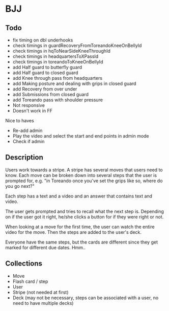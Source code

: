 BJJ
===

Todo
--
- fix timing on dbl underhooks
- check timings in guardRecoveryFromToreandoKneeOnBellyId
- check timings in hqToNearSideKneeThroughId
- check timings in headquartersToXPassId
- check timings in toreandoToKneeOnBellyId
- add Half guard to butterfly guard
- add Half guard to closed guard
- add Knee through pass from headquarters
- add Making posture and dealing with grips in closed guard
- add Recovery from over under
- add Submissions from closed guard
- add Toreando pass with shoulder pressure
- Not responsive
- Doesn't work in FF

Nice to haves
- Re-add admin
- Play the video and select the start and end points in admin mode
- Check if admin

Description
--
Users work towards a stripe. A stripe has several moves that users need to know. Each move can be broken down into several steps that the user is prompted for, e.g. "in Toreando once you've set the grips like so, where do you go next?"

Each step has a text and a video and an answer that contains text and video.

The user gets prompted and tries to recall what the next step is. Depending on if the user got it right, he/she clicks a button for if they were right or not.

When looking at a move for the first time, the user can watch the entire video for the move. Then the steps are added to the user's deck.

Everyone have the same steps, but the cards are different since they get marked for different due dates. Hmm..

Collections
--
- Move
- Flash card / step
- User
- Stripe (not needed at first)
- Deck (may not be necessary, steps can be associated with a user, no need to have multiple decks)
